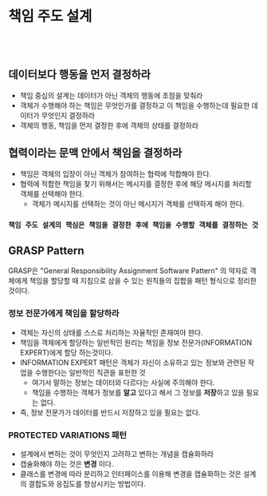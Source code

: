 # 책임 주도 설계

<br><br>

## 데이터보다 행동을 먼저 결정하라

- 책임 중심의 설계는 데이터가 아닌 객체의 행동에 초점을 맞춰라
- 객체가 수행해야 하는 책임은 무엇인가를 결정하고 이 책임을 수행하는데 필요한 데이터가 무엇인지 결정하라
- 객체의 행동, 책임을 먼저 결정한 후에 객체의 상태를 결정하라

## 협력이라는 문맥 안에서 책임을 결정하라 
- 책임은 객체의 입장이 아닌 객체가 참여하는 협력에 적합해야 한다.
- 협력에 적합한 책임을 찾기 위해서는 메시지를 결정한 후에 해당 메시지를 처리할 객체를 선택해야 한다.
  - 객체가 메시지를 선택하는 것이 아닌 메시지가 객체를 선택하게 해야 한다.

### `책임 주도 설계의 핵심은 책임을 결정한 후에 책임을 수행할 객체를 결정하는 것`

## GRASP Pattern
GRASP은 "General Responsibility Assignment Software Pattern" 의 약자로 객체에게 책임을 할당할 때 지침으로 삼을 수 있는 원칙들의 집합을 패턴 형식으로 정리한 것이다.

### 정보 전문가에게 책임을 할당하라
- 객체는 자신의 상태를 스스로 처리하는 자율적인 존재여야 한다.
- 책임을 객체에게 할당하는 일반적인 원리는 책임을 정보 전문가(INFORMATION EXPERT)에게 할당 하는것이다.
- INFORMATION EXPERT 패턴은 객체가 자신이 소유하고 있는 정보와 관련된 작업을 수행한다는 일반적인 직관을 표헌한 것
  - 여기서 말하는 정보는 데이터와 다르다는 사실에 주의해야 한다.
  - 책임을 수행하는 객체가 정보를 **알고** 있다고 해서 그 정보를 **저장**하고 있을 필요는 없다.
- 즉, 정보 전문가가 데이터를 반드시 저장하고 있을 필요는 없다.
  
### PROTECTED VARIATIONS 패턴
- 설계에서 변하는 것이 무엇인지 고려하고 변하는 개념을 캡슐화하라
- 캡슐화해야 하는 것은 **변경** 이다.
- 클래스를 변경에 따라 분리하고 인터페이스를 이용해 변경을 캡슐화하는 것은 설계의 결합도와 응집도를 향상시키는 방법이다.

